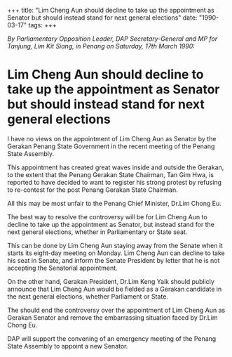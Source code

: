 +++ 
title: "Lim Cheng Aun should decline to take up the appointment as Senator but should instead stand for next general elections"
date: "1990-03-17"
tags:
+++

_By Parliamentary Opposition Leader, DAP Secretary-General and MP for Tanjung, Lim Kit Siang, in Penang on Saturday, 17th March 1990:_

# Lim Cheng Aun should decline to take up the appointment as Senator but should instead stand for next general elections

I have no views on the appointment of Lim Cheng Aun as Senator by the Gerakan Penang State Government in the recent meeting of the Penang State Assembly.</u>

This appointment has created great waves inside and outside the Gerakan, to the extent that the Penang Gerakan State Chairman, Tan Gim Hwa, is reported to have decided to want to register his strong protest by refusing to re-contest for the post Penang Gerakan State Chairman. 

All this may be most unfair to the Penang Chief Minister, Dr.Lim Chong Eu.

The best way to resolve the controversy will be for Lim Cheng Aun to decline to take up the appointment as Senator, but instead stand for the next general elections, whether in Parliamentary or State seat.

This can be done by Lim Cheng Aun staying away from the Senate when it starts its eight-day meeting on Monday. Lim Cheng Aun can decline to take his seat in Senate, and inform the Senate President by letter that he is not accepting the Senatorial appointment.

On the other hand, Gerakan President, Dr.Lim Keng Yaik should publicly announce that Lim Cheng Aun would be fielded as a Gerakan candidate in the next general elections, whether Parliament or State.

The should end the controversy over the appointment of Lim Cheng Aun as Gerakan Senator and remove the embarrassing situation faced by Dr.Lim Chong Eu.

DAP will support the convening of an emergency meeting of the Penang State Assembly to appoint a new Senator.
 

